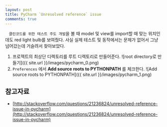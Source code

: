 ```yaml
---
layout: post
title: PyCharm `Unresolved reference` issue
comments: true
---
```

&nbsp;&nbsp;&nbsp;`클린코드를 위한 테스트 주도 개발`을 볼 때 model 및 view를 import할 때 맞는 위치인데도 red light bulb를 보여줬다. 사실 실제 테스트 및 동작에서는 문제가 없어서 그냥 넘어갔는데 거슬려서 찾아보았다.

1. 프로젝트의 최상단 디렉토리를 루트 디렉토리로 만들어준다.
![root directory로 만들기]({{ site.url }}/images/pycharm_0.png)
2. `Preferences` 에서 **Add source roots to PYTHONPATH** 를 체크한다.
![Add source roots to PYTHONPATH]({{ site.url }}/images/pycharm_1.png)

## **참고자료**
* [http://stackoverflow.com/questions/21236824/unresolved-reference-issue-in-pycharm](http://stackoverflow.com/questions/21236824/unresolved-reference-issue-in-pycharm)
